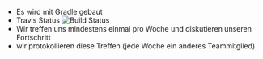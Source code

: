 - Es wird mit Gradle gebaut
- Travis Status ![Build Status](https://travis-ci.com/barbieauglend/TwoFingerJoe.svg?token=vy1pnGkHyGjDFcjgF8Lh&branch=master)
- Wir treffen uns mindestens einmal pro Woche und diskutieren unseren Fortschritt
- wir protokollieren diese Treffen (jede Woche ein anderes Teammitglied)
